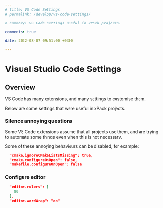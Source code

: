 ```yaml
---
# title: VS Code Settings
# permalink: /develop/vs-code-settings/

# summary: VS Code settings useful in xPack projects.

comments: true

date: 2022-08-07 09:51:00 +0300

---
```


# Visual Studio Code Settings

## Overview

VS Code has many extensions, and many settings to customise them.

Below are some settings that were useful in xPack projects.

### Silence annoying questions

Some VS Code extensions assume that all projects use them, and are trying to
automate some things even when this is not necessary.

Some of these annoying behaviours can be disabled, for example:

```json
  "cmake.ignoreCMakeListsMissing": true,
  "cmake.configureOnOpen": false,
  "makefile.configureOnOpen": false
```

### Configure editor

```json
  "editor.rulers": [
    80
  ],
  "editor.wordWrap": "on"
```
